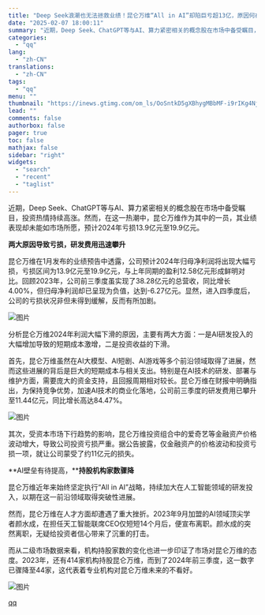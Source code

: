 ```yaml
---
title: "Deep Seek浪潮也无法拯救业绩！昆仑万维“All in AI”却陷巨亏超13亿，原因何在？"
date: "2025-02-07 18:00:11"
summary: "近期，Deep Seek、ChatGPT等与AI、算力紧密相关的概念股在市场中备受瞩目，投资热情持续..."
categories:
  - "qq"
lang:
  - "zh-CN"
translations:
  - "zh-CN"
tags:
  - "qq"
menu: ""
thumbnail: "https://inews.gtimg.com/om_ls/OoSntkD5gXBhygMBbMF-i9rIKg4NjLHcva14iTX4fTDbgAA_640360/0"
lead: ""
comments: false
authorbox: false
pager: true
toc: false
mathjax: false
sidebar: "right"
widgets:
  - "search"
  - "recent"
  - "taglist"
---
```


近期，Deep Seek、ChatGPT等与AI、算力紧密相关的概念股在市场中备受瞩目，投资热情持续高涨。然而，在这一热潮中，昆仑万维作为其中的一员，其业绩表现却未能如市场所愿，预计2024年亏损13.9亿元至19.9亿元。

**两大原因导致亏损，研发费用迅速攀升**

昆仑万维在1月发布的业绩预告中透露，公司预计2024年归母净利润将出现大幅亏损，亏损区间为13.9亿元至19.9亿元，与上年同期的盈利12.58亿元形成鲜明对比。回顾2023年，公司前三季度虽实现了38.28亿元的总营收，同比增长4.00%，但归母净利润却已呈现为负值，达到-6.27亿元。显然，进入四季度后，公司的亏损状况非但未得到缓解，反而有所加剧。

![图片](https://inews.gtimg.com/om_bt/O_sV2ZH1UoQJQNrwjE4Aj_5Q7LI8Yr-gJyOs6wKuihiUAAA/641)

分析昆仑万维2024年利润大幅下滑的原因，主要有两大方面：一是AI研发投入的大幅增加导致的短期成本激增，二是投资收益的下滑。

首先，昆仑万维虽然在AI大模型、AI短剧、AI游戏等多个前沿领域取得了进展，然而这些进展的背后是巨大的短期成本与相关支出。特别是在AI技术的研发、部署与维护方面，需要庞大的资金支持，且回报周期相对较长。昆仑万维在财报中明确指出，为保持竞争优势，加速AI技术的商业化落地，公司前三季度的研发费用已攀升至11.44亿元，同比增长高达84.47%。

![图片](https://inews.gtimg.com/om_bt/OpVfT4OX4YX52KChQgZ7H41J8HJTXVEGjhBtHjkADwZyoAA/641)

其次，受资本市场下行趋势的影响，昆仑万维投资组合中的爱奇艺等金融资产价格波动增大，导致公司投资亏损严重。据公告披露，仅金融资产的价格波动和投资亏损一项，就让公司蒙受了约11亿元的损失。

**AI壁垒有待提高，****持股机构家数骤降**

昆仑万维近年来始终坚定执行“All in AI”战略，持续加大在人工智能领域的研发投入，以期在这一前沿领域取得突破性进展。

然而，昆仑万维在人才方面却遭遇了重大挫折。2023年9月加盟的AI领域顶尖学者颜水成，在担任天工智能联席CEO仅短短14个月后，便宣布离职。颜水成的突然离职，无疑给投资者信心带来了沉重的打击。

而从二级市场数据来看，机构持股家数的变化也进一步印证了市场对昆仑万维的态度。2023年，还有414家机构持股昆仑万维，而到了2024年前三季度，这一数字已骤降至44家，这代表着专业机构对昆仑万维未来的不看好。

![图片](https://inews.gtimg.com/om_bt/OWz1BVWlOufG9JZpp6Kfnm4BEhvZoyjnFgAgklkedbp6AAA/641)

[qq](https://new.qq.com/rain/a/20250207A078QX00)
